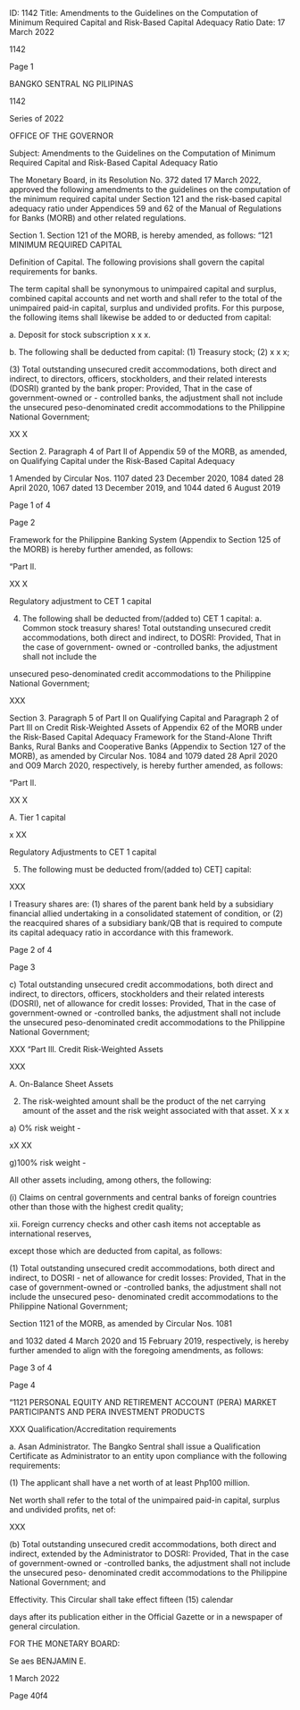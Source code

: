 ID: 1142
Title: Amendments to the Guidelines on the Computation of Minimum Required Capital and Risk-Based Capital Adequacy Ratio
Date: 17 March 2022

1142

Page 1

BANGKO SENTRAL NG PILIPINAS

1142

Series of 2022

OFFICE OF THE GOVERNOR

Subject: Amendments to the Guidelines on the Computation of Minimum Required Capital and Risk-Based Capital Adequacy Ratio

The Monetary Board, in its Resolution No. 372 dated 17 March 2022, approved the following amendments to the guidelines on the computation of the minimum required capital under Section 121 and the risk-based capital adequacy ratio under Appendices 59 and 62 of the Manual of Regulations for Banks (MORB) and other related regulations.

Section 1. Section 121 of the MORB, is hereby amended, as follows: “121 MINIMUM REQUIRED CAPITAL

Definition of Capital. The following provisions shall govern the capital requirements for banks.

The term capital shall be synonymous to unimpaired capital and surplus, combined capital accounts and net worth and shall refer to the total of the unimpaired paid-in capital, surplus and undivided profits. For this purpose, the following items shall likewise be added to or deducted from capital:

a. Deposit for stock subscription x x x.

b. The following shall be deducted from capital: (1) Treasury stock; (2) x x x;

(3) Total outstanding unsecured credit accommodations, both direct and indirect, to directors, officers, stockholders, and their related interests (DOSRI) granted by the bank proper: Provided, That in the case of government-owned or - controlled banks, the adjustment shall not include the unsecured peso-denominated credit accommodations to the Philippine National Government;

XX X

Section 2. Paragraph 4 of Part Il of Appendix 59 of the MORB, as amended, on Qualifying Capital under the Risk-Based Capital Adequacy

1 Amended by Circular Nos. 1107 dated 23 December 2020, 1084 dated 28 April 2020, 1067 dated 13 December 2019, and 1044 dated 6 August 2019

Page 1 of 4

Page 2

Framework for the Philippine Banking System (Appendix to Section 125 of the MORB) is hereby further amended, as follows:

“Part Il.

XX X

Regulatory adjustment to CET 1 capital

4. The following shall be deducted from/(added to) CET 1 capital: a. Common stock treasury shares! Total outstanding unsecured credit accommodations, both direct and indirect, to DOSRI: Provided, That in the case of government- owned or -controlled banks, the adjustment shall not include the

unsecured peso-denominated credit accommodations to the Philippine National Government;

XXX

Section 3. Paragraph 5 of Part Il on Qualifying Capital and Paragraph 2 of Part Ill on Credit Risk-Weighted Assets of Appendix 62 of the MORB under the Risk-Based Capital Adequacy Framework for the Stand-Alone Thrift Banks, Rural Banks and Cooperative Banks (Appendix to Section 127 of the MORB), as amended by Circular Nos. 1084 and 1079 dated 28 April 2020 and O09 March 2020, respectively, is hereby further amended, as follows:

“Part Il.

XX X

A. Tier 1 capital

x XX

Regulatory Adjustments to CET 1 capital

5. The following must be deducted from/(added to) CET] capital:

XXX

I Treasury shares are: (1) shares of the parent bank held by a subsidiary financial allied undertaking in a consolidated statement of condition, or (2) the reacquired shares of a subsidiary bank/QB that is required to compute its capital adequacy ratio in accordance with this framework.

Page 2 of 4

Page 3

c) Total outstanding unsecured credit accommodations, both direct and indirect, to directors, officers, stockholders and their related interests (DOSRI), net of allowance for credit losses: Provided, That in the case of government-owned or -controlled banks, the adjustment shall not include the unsecured peso-denominated credit accommodations to the Philippine National Government;

XXX “Part Ill. Credit Risk-Weighted Assets

XXX

A. On-Balance Sheet Assets

2. The risk-weighted amount shall be the product of the net carrying amount of the asset and the risk weight associated with that asset. X x x

a) O% risk weight -

xX XX

g)100% risk weight -

All other assets including, among others, the following:

(i) Claims on central governments and central banks of foreign countries other than those with the highest credit quality;

xii. Foreign currency checks and other cash items not acceptable as international reserves,

except those which are deducted from capital, as follows:

(1) Total outstanding unsecured credit accommodations, both direct and indirect, to DOSRI - net of allowance for credit losses: Provided, That in the case of government-owned or -controlled banks, the adjustment shall not include the unsecured peso- denominated credit accommodations to the Philippine National Government;

Section 1121 of the MORB, as amended by Circular Nos. 1081

and 1032 dated 4 March 2020 and 15 February 2019, respectively, is hereby further amended to align with the foregoing amendments, as follows:

Page 3 of 4

Page 4

“1121 PERSONAL EQUITY AND RETIREMENT ACCOUNT (PERA) MARKET PARTICIPANTS AND PERA INVESTMENT PRODUCTS

XXX Qualification/Accreditation requirements

a. Asan Administrator. The Bangko Sentral shall issue a Qualification Certificate as Administrator to an entity upon compliance with the following requirements:

(1) The applicant shall have a net worth of at least Php100 million.

Net worth shall refer to the total of the unimpaired paid-in capital, surplus and undivided profits, net of:

XXX

(b) Total outstanding unsecured credit accommodations, both direct and indirect, extended by the Administrator to DOSRI: Provided, That in the case of government-owned or -controlled banks, the adjustment shall not include the unsecured peso- denominated credit accommodations to the Philippine National Government; and

Effectivity. This Circular shall take effect fifteen (15) calendar

days after its publication either in the Official Gazette or in a newspaper of general circulation.

FOR THE MONETARY BOARD:

Se aes BENJAMIN E.

1 March 2022

Page 40f4